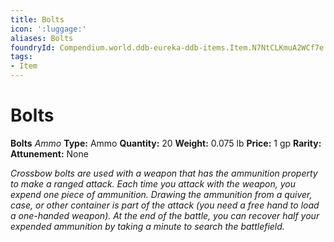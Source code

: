 ```yaml
---
title: Bolts
icon: ':luggage:'
aliases: Bolts
foundryId: Compendium.world.ddb-eureka-ddb-items.Item.N7NtCLKmuA2WCf7e
tags:
- Item
---
```


# Bolts

**Bolts**
_Ammo_
**Type:** Ammo
**Quantity:** 20
**Weight:** 0.075 lb
**Price:** 1 gp
**Rarity:** 
**Attunement:** None

*Crossbow bolts are used with a weapon that has the ammunition property to make a ranged attack. Each time you attack with the weapon, you expend one piece of ammunition. Drawing the ammunition from a quiver, case, or other container is part of the attack (you need a free hand to load a one-handed weapon). At the end of the battle, you can recover half your expended ammunition by taking a minute to search the battlefield.*